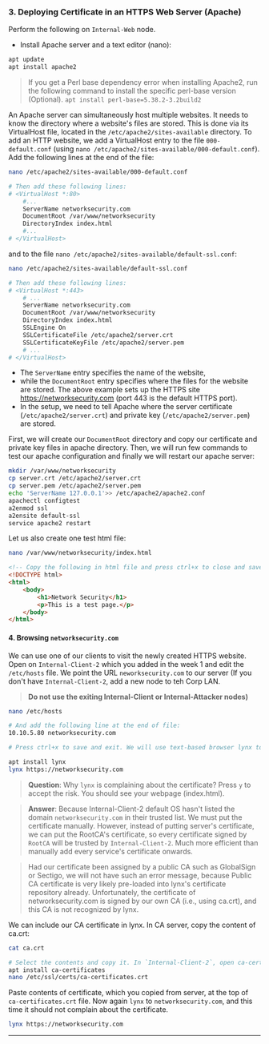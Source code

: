 ### 3. Deploying Certificate in an HTTPS Web Server (Apache)

Perform the following on `Internal-Web` node.

- Install Apache server and a text editor (nano):
```bash
apt update
apt install apache2
```
> If you get a Perl base dependency error when installing Apache2, run the following command to install the specific perl-base version (Optional).
> `apt install perl-base=5.38.2-3.2build2`

An Apache server can simultaneously host multiple websites. It needs to know the directory where a website's files are stored. This is done via its VirtualHost file, located in the `/etc/apache2/sites-available` directory. To add an HTTP website, we add a VirtualHost entry to the file `000-default.conf` (using `nano /etc/apache2/sites-available/000-default.conf`). Add the following lines at the end of the file:
```bash
nano /etc/apache2/sites-available/000-default.conf

# Then add these following lines:
# <VirtualHost *:80>
    #...
    ServerName networksecurity.com
    DocumentRoot /var/www/networksecurity
    DirectoryIndex index.html
    #...
# </VirtualHost>
```
and to the file `nano /etc/apache2/sites-available/default-ssl.conf`:
```bash
nano /etc/apache2/sites-available/default-ssl.conf

# Then add these following lines: 
# <VirtualHost *:443>
    # ...
    ServerName networksecurity.com
    DocumentRoot /var/www/networksecurity
    DirectoryIndex index.html
    SSLEngine On
    SSLCertificateFile /etc/apache2/server.crt
    SSLCertificateKeyFile /etc/apache2/server.pem
    # ...
# </VirtualHost>
```

- The `ServerName` entry specifies the name of the website, 
- while the `DocumentRoot` entry specifies where the files for the website are stored. The above example sets up the HTTPS site https://networksecurity.com (port 443 is the default HTTPS port). 
- In the setup, we need to tell Apache where the server certificate (`/etc/apache2/server.crt`) and private key (`/etc/apache2/server.pem`) are stored.

First, we will create our `DocumentRoot` directory and copy our certificate and private key files in apache directory. Then, we will run few commands to test our apache configuration and finally we will restart our apache server:
```bash
mkdir /var/www/networksecurity
cp server.crt /etc/apache2/server.crt
cp server.pem /etc/apache2/server.pem
echo 'ServerName 127.0.0.1'>> /etc/apache2/apache2.conf
apachectl configtest
a2enmod ssl
a2ensite default-ssl
service apache2 restart
```

Let us also create one test html file:
```bash
nano /var/www/networksecurity/index.html
```
```html
<!-- Copy the following in html file and press ctrl+x to close and save. -->
<!DOCTYPE html>
<html>
    <body>
        <h1>Network Security</h1>
        <p>This is a test page.</p>
    </body>
</html>
```

#### 4. Browsing `networksecurity.com`

We can use one of our clients to visit the newly created HTTPS website. Open on `Internal-Client-2` which you added in the week 1 and edit the `/etc/hosts` file. We point the URL `neworksecurity.com` to our server (If you don't have `Internal-Client-2`, add a new node to teh Corp LAN. 
> **Do not use the exiting Internal-Client or Internal-Attacker nodes)**
```bash
nano /etc/hosts

# And add the following line at the end of file:
10.10.5.80 networksecurity.com

# Press ctrl+x to save and exit. We will use text-based browser lynx to browse the website:

apt install lynx
lynx https://networksecurity.com
```

> **Question**: Why `lynx` is complaining about the certificate? Press `y` to accept the risk. You should see your webpage (index.html).

> **Answer**: Because Internal-Client-2 default OS hasn't listed the domain `networksecurity.com` in their trusted list. We must put the certificate manually. However, instead of putting server's certificate, we can put the RootCA's certificate, so every certificate signed by `RootCA` will be trusted by `Internal-Client-2`. Much more efficient than manually add every service's certificate onwards.

> Had our certificate been assigned by a public CA such as GlobalSign or Sectigo, we will not have such an error message, because Public CA certificate is very likely pre-loaded into lynx's certificate repository already. Unfortunately, the certificate of networksecurity.com is signed by our own CA (i.e., using ca.crt), and this CA is not recognized by lynx.

We can include our CA certificate in lynx. In CA server, copy the content of ca.crt:
```bash
cat ca.crt

# Select the contents and copy it. In `Internal-Client-2`, open ca-certificates file:
apt install ca-certificates
nano /etc/ssl/certs/ca-certificates.crt
```

Paste contents of certificate, which you copied from server, at the top of `ca-certificates.crt` file. Now again `lynx` to `networksecurity.com`, and this time it should not complain about the certificate.
```bash
lynx https://networksecurity.com
```

---
